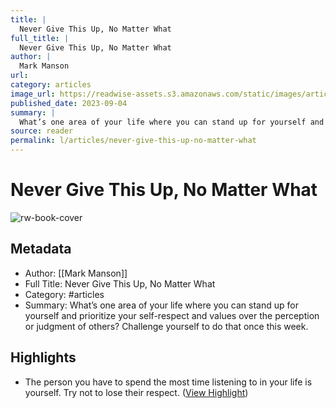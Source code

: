 ```yaml
---
title: |
  Never Give This Up, No Matter What
full_title: |
  Never Give This Up, No Matter What
author: |
  Mark Manson
url: 
category: articles
image_url: https://readwise-assets.s3.amazonaws.com/static/images/article3.5c705a01b476.png
published_date: 2023-09-04
summary: |
  What’s one area of your life where you can stand up for yourself and prioritize your self-respect and values over the perception or judgment of others? Challenge yourself to do that once this week.
source: reader
permalink: l/articles/never-give-this-up-no-matter-what
---
```

# Never Give This Up, No Matter What

![rw-book-cover](https://readwise-assets.s3.amazonaws.com/static/images/article3.5c705a01b476.png)

## Metadata
- Author: [[Mark Manson]]
- Full Title: Never Give This Up, No Matter What
- Category: #articles
- Summary: What’s one area of your life where you can stand up for yourself and prioritize your self-respect and values over the perception or judgment of others? Challenge yourself to do that once this week.

## Highlights
- The person you have to spend the most time listening to in your life is yourself. Try not to lose their respect. ([View Highlight](https://read.readwise.io/read/01h9gb9xscxb3z21rqpvyfzwep))


